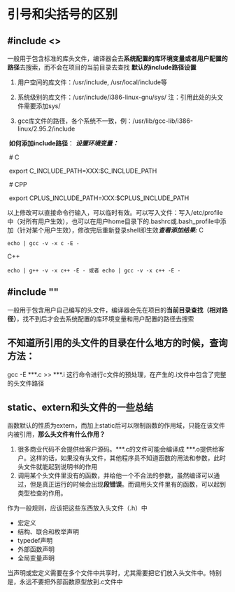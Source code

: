 # 引号和尖括号的区别

## **#include &lt;&gt;**

一般用于包含标准的库头文件，编译器会去**系统配置的库环境变量或者用户配置的路径**去搜索，而不会在项目的当前目录去查找
	**默认的include路径设置**

1. 用户空间的库文件：/usr/include, /usr/local/include等

2. 系统级别的库文件：/usr/include/i386-linux-gnu/sys/	 注：引用此处的头文件需要添加sys/

3. gcc库文件的路径，各个系统不一致，例：/usr/lib/gcc-lib/i386-linux/2.95.2/include

​	**如何添加include路径**：
​		***设置环境变量：***

​		\# C

​			export C_INCLUDE_PATH=XXX:\$C_INCLUDE_PATH

​		\# CPP

​			export CPLUS_INCLUDE_PATH=XXX:\$CPLUS_INCLUDE_PATH

​		以上修改可以直接命令行输入，可以临时有效。可以写入文件：写入/etc/profile中（对所有用户生效），也可以在用户home目录下的.bashrc或.bash_profile中添加（针对某个用户生效），修改完后重新登录shell即生效
​		***查看添加结果:***
C

```shell
echo | gcc -v -x c -E -
```

C++

```shell
echo | g++ -v -x c++ -E - 或者 echo | gcc -v -x c++ -E -
```

## #include ""

一般用于包含用户自己编写的头文件，编译器会先在项目的**当前目录查找（相对路径）**，找不到后才会去系统配置的库环境变量和用户配置的路径去搜索

## 不知道所引用的头文件的目录在什么地方的时候，查询方法：

gcc -E \*\*\*.c >> ***.i
这行命令进行c文件的预处理，在产生的.i文件中包含了完整的头文件路径

## static、extern和头文件的一些总结

函数默认的性质为extern，而加上static后可以限制函数的作用域，只能在该文件内被引用，**那么头文件有什么作用？**

1. 很多商业代码不会提供给客户源码。\*\*\*.c的文件可能会编译成 ***.o提供给客户。这样的话，如果没有头文件，其他程序员不知道函数的用法和参数，此时头文件就能起到说明书的作用
2. 调用某个头文件里没有的函数，并给他一个不合法的参数，虽然编译可以通过，但是真正运行的时候会出现**段错误**。而调用头文件里有的函数，可以起到类型检查的作用。

作为一般规则，应该把这些东西放入头文件（.h）中

* 宏定义
* 结构、联合和枚举声明
* typedef声明
* 外部函数声明
* 全局变量声明

当声明或宏定义需要在多个文件中共享时，尤其需要把它们放入头文件中。特别是，永远不要把外部函数原型放到.c文件中